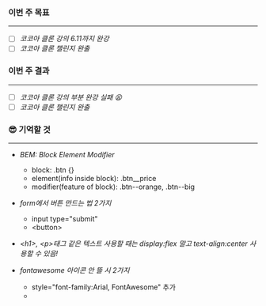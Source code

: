 ### 이번 주 목표

---

- [ ] _코코아 클론 강의 6.11까지 완강_
- [ ] _코코아 클론 챌린지 완출_

### 이번 주 결과

---

- [ ] _코코아 클론 강의 부분 완강 실패 😫_
- [ ] _코코아 클론 챌린지 완출_

### 😎 기억할 것

---

- _BEM: Block Element Modifier_
  - block: .btn {}
  - element(info inside block): .btn\_\_price
  - modifier(feature of block): .btn--orange, .btn--big

- _form에서 버튼 만드는 법 2가지_
  - input type="submit"
  - \<button></button>

- _\<h1>\, \<p>태그 같은 텍스트 사용할 때는 display:flex 말고 text-align:center 사용할 수 있음!_

- _fontawesome 아이콘 안 뜰 시 2가지_
  - style="font-family:Arial, FontAwesome" 추가
  - <script src="https://kit.fontawesome.com/493cc16663.js" crossorigin="anonymous">

- _placeholder 안에 아이콘 넣기_
- use hex codes(can be found in the Font Awesome cheatsheet)

### 😭 보완사항

---

- _css animations 으렵따.. 어떻게 해야 효율적으로 연습할 수 있을까? 따라하는게 최고겠지?_

-_display:flex 말고 text-align:center, vertical-align 사용가능한지 실험_

### 참고할 사이트

---

- _SVG: 픽셀이 없이 수학으로만 구성된 이미지 파일 형식_

  - [herocoins](https://heroicons.dev)
  - [fontawesome](https://fontawesome.com)

- [box shawdow examples](https://getcssscan.com/css-box-shadow-examples)

### 💬 공유하고 싶은 고민이나 질문

---

- _🤩가상환경 관리하는 법_
- _html semantic tag 어떤 걸 사용해야 할지 감이 안잡힌다._
- _화면크기에 따라 css가 다르게 보이는 듯...? 뭐에 맞춰야 하지_
- _코코아톡 강의 3.18 placeholder는 [attribute]가 아니라 ::표시로 잡는 이유가 뭘까?_
- _BEM을 따르면 id 사용할 일은 없나?_

## 📌 주간 회고록을 제출해주세요 (필수)

[10주스터디\_Weekly_ProgressReport](https://docs.google.com/spreadsheets/d/1UZNSc5GhAPwFGSGfqMW9qDQjQBzab-5vgoywnQGaPzg/edit?usp=sharing)

## 핵심 3줄 요약 (예시)

- _강의를 좀 더 꼼꼼히 봐야겠다._
- _시간이 걸리더라도 강의에 나오는 코드 따라쳐보면서 공부하자._
- _잘 안되는 부분은 너무 오래 붙잡지 말고. 주석처리하고 일단 넘어가보자._
